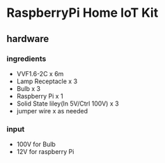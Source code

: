 # RaspberryPi Home IoT Kit

## hardware

### ingredients

- VVF1.6-2C x 6m
- Lamp Receptacle x 3
- Bulb x 3
- Raspberry Pi x 1
- Solid State liley(In 5V/Ctrl 100V) x 3
- jumper wire x as needed

### input

- 100V for Bulb
- 12V for raspberry Pi
